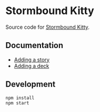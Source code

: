 # Stormbound Kitty

Source code for [Stormbound Kitty](https://stormbound-kitty.com/).

## Documentation

- [Adding a story](./docs/ADDING_A_STORY.md)
- [Adding a deck](./docs/ADDING_A_DECK.md)

## Development

```
npm install
npm start
```
